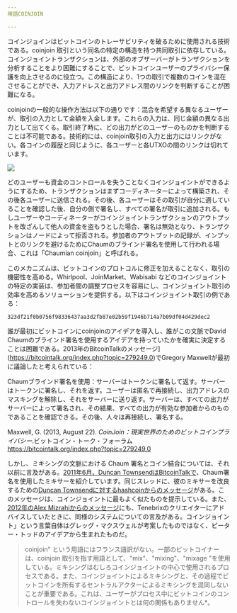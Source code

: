 ```yaml
---
用語COINJOIN

---
```

コインジョインはビットコインのトレーサビリティを破るために使用される技術である。coinjoin 取引という同名の特定の構造を持つ共同取引に依存している。コインジョイントランザクションは、外部のオブザーバーがトランザクションを分析することをより困難にすることで、ビットコインユーザーのプライバシー保護を向上させるのに役立つ。この構造により、1つの取引で複数のコインを混在させることができ、入力アドレスと出力アドレス間のリンクを判断することが困難になる。

coinjoinの一般的な操作方法は以下の通りです：混合を希望する異なるユーザーが、取引の入力として金額を入金します。これらの入力は、同じ金額の異なる出力として出てくる。取引終了時に、どの出力がどのユーザーのものかを判断することは不可能である。技術的には、coinjoin取引の入力と出力にはリンクがない。各コインの履歴と同じように、各ユーザーと各UTXOの間のリンクは切れています。

![](../../dictionnaire/assets/4.webp)

どのユーザーも資金のコントロールを失うことなくコインジョイントができるようにするため、トランザクションはまずコーディネーターによって構築され、その後各ユーザーに送信される。その後、各ユーザーはその取引が自分に適していることを確認した後、自分の側で署名し、すべての署名が取引に追加される。もしユーザーやコーディネーターがコインジョイントランザクションのアウトプットを改ざんして他人の資金を盗もうとした場合、署名は無効となり、トランザクションはノードによって拒否される。参加者のアウトプットの記録が、インプットとのリンクを避けるためにChaumのブラインド署名を使用して行われる場合、これは「Chaumian coinjoin」と呼ばれる。

このメカニズムは、ビットコインのプロトコルに修正を加えることなく、取引の機密性を高める。Whirlpool、JoinMarket、Wabisabi などのコインジョイントの特定の実装は、参加者間の調整プロセスを容易にし、コインジョイント取引の効率を高めるソリューションを提供する。以下はコインジョイント取引の例である：

```text
323df21f0b0756f98336437aa3d2fb87e02b59f1946b714a7b09df04d429dec2
```

誰が最初にビットコインにcoinjoinのアイデアを導入し、誰がこの文脈でDavid Chaumのブラインド署名を使用するアイデアを持っていたかを確実に決定することは困難である。2013年のBitcoinTalkのメッセージ](https://bitcointalk.org/index.php?topic=279249.0)でGregory Maxwellが最初に議論したと考えられている：

Chaumブラインド署名を使用：サーバーはトークンに署名して返す。サーバーはトークンに署名し、それを返す。ユーザーは匿名で再接続し、出力アドレスのマスキングを解除し、それをサーバーに送り返す。サーバーは、すべての出力がサーバーによって署名され、その結果、すべての出力が有効な参加者からのものであることを確認できる。その後、人々は再接続し、署名する。

Maxwell, G. (2013, August 22). *CoinJoin：現実世界のためのビットコインプライバシー*.ビットコイン・トーク・フォーラム https://bitcointalk.org/index.php?topic=279249.0

しかし、ミキシングの文脈における Chaum 署名とコイン結合については、それ以前に言及がある。[2011年6月、Duncan TownsendはBitcoinTalkで](https://bitcointalk.org/index.php?topic=12751.0)、Chaum署名を使用したミキサーを紹介しています。同じスレッドに、彼のミキサーを改良するための[Duncan Townsendに対するhashcoinからのメッセージ](https://bitcointalk.org/index.php?topic=12751.msg315793#msg315793)がある。このメッセージは、コインジョイントに最もよく似たものを提示している。また、[2012年のAlex Mizrahiからのメッセージ](https://gist.github.com/killerstorm/6f843e1d3ffc38191aebca67d483bd88#file-laundry)にも、Tenebrixのクリエイターにアドバイスしていたときに、同様のシステムについての言及がある。コインジョイント」という言葉自体はグレッグ・マクスウェルが考案したものではなく、ピーター・トッドのアイデアから生まれたものだ。

> coinjoin" という用語にはフランス語訳がない。一部のビットコイナーは、coinjoin 取引を指す用語として、"mix"、"mixing"、"mixage "を使用している。ミキシングはむしろコインジョイントの中心で使用されるプロセスである。また、コインジョイントによるミキシングと、その過程でビットコインを所有するセントラルアクターによるミキシングを混同しないことが重要である。これは、ユーザーがプロセス中にビットコインのコントロールを失わないコインジョイントとは何の関係もありません*。